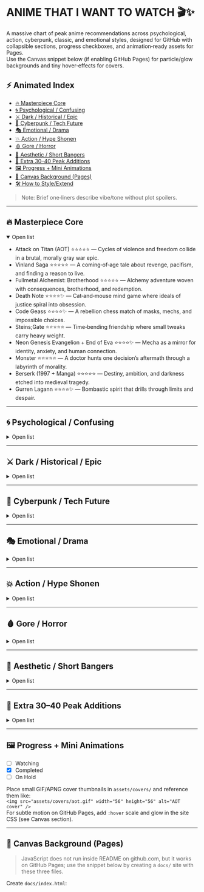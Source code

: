 # ANIME THAT I WANT TO WATCH 🎬✨

<!-- Badges (fill with shields.io when ready) -->
<!--
[![Genres Mixed](https://img.shields.io/badge/Genres-Mixed-ff69b4?style=for-the-badge&logo=mdbook)]()
[![Status](https://img.shields.io/badge/Status-Active-22c55e?style=for-the-badge)]()
[![Style](https://img.shields.io/badge/Style-Animated%20Index-06b6d4?style=for-the-badge)]()
[![Pages](https://img.shields.io/badge/GitHub%20Pages-Canvas%20FX-8b5cf6?style=for-the-badge&logo=githubpages)]()
-->

A massive chart of peak anime recommendations across psychological, action, cyberpunk, classic, and emotional styles, designed for GitHub with collapsible sections, progress checkboxes, and animation‑ready assets for Pages.  
Use the Canvas snippet below (if enabling GitHub Pages) for particle/glow backgrounds and tiny hover‑effects for covers.

## ⚡ Animated Index
- [🔥 Masterpiece Core](#-masterpiece-core)
- [🌀 Psychological / Confusing](#-psychological--confusing)
- [⚔️ Dark / Historical / Epic](#️-dark--historical--epic)
- [🌌 Cyberpunk / Tech Future](#-cyberpunk--tech-future)
- [🎭 Emotional / Drama](#-emotional--drama)
- [💥 Action / Hype Shonen](#-action--hype-shonen)
- [🩸 Gore / Horror](#-gore--horror)
- [🎨 Aesthetic / Short Bangers](#-aesthetic--short-bangers)
- [🎉 Extra 30–40 Peak Additions](#-extra-3040-peak-additions)
- [🖼️ Progress + Mini Animations](#️-progress--mini-animations)
- [🧩 Canvas Background (Pages)](#-canvas-background-pages)
- [🛠️ How to Style/Extend](#️-how-to-styleextend)

> Note: Brief one‑liners describe vibe/tone without plot spoilers.

---

## 🔥 Masterpiece Core
<details open><summary>Open list</summary>

- Attack on Titan (AOT) ⭐⭐⭐⭐⭐ — Cycles of violence and freedom collide in a brutal, morally gray war epic.  
- Vinland Saga ⭐⭐⭐⭐⭐ — A coming‑of‑age tale about revenge, pacifism, and finding a reason to live.  
- Fullmetal Alchemist: Brotherhood ⭐⭐⭐⭐⭐ — Alchemy adventure woven with consequences, brotherhood, and redemption.  
- Death Note ⭐⭐⭐⭐✨ — Cat‑and‑mouse mind game where ideals of justice spiral into obsession.  
- Code Geass ⭐⭐⭐⭐✨ — A rebellion chess match of masks, mechs, and impossible choices.  
- Steins;Gate ⭐⭐⭐⭐⭐ — Time‑bending friendship where small tweaks carry heavy weight.  
- Neon Genesis Evangelion + End of Eva ⭐⭐⭐⭐✨ — Mecha as a mirror for identity, anxiety, and human connection.  
- Monster ⭐⭐⭐⭐⭐ — A doctor hunts one decision’s aftermath through a labyrinth of morality.  
- Berserk (1997 + Manga) ⭐⭐⭐⭐⭐ — Destiny, ambition, and darkness etched into medieval tragedy.  
- Gurren Lagann ⭐⭐⭐⭐✨ — Bombastic spirit that drills through limits and despair.

</details>

---

## 🌀 Psychological / Confusing
<details><summary>Open list</summary>

- Serial Experiments Lain ⭐⭐⭐⭐⭐ — Identity dissolves between the wired and the self.  
- Texhnolyze ⭐⭐⭐⭐✨ — A crumbling city where survival erodes meaning.  
- Ergo Proxy ⭐⭐⭐⭐✨ — Amnesias, androids, and existential hunts in a toxic world.  
- Boogiepop Phantom ⭐⭐⭐⭐ — Urban myths weave overlapping, disorienting narratives.  
- Paranoia Agent ⭐⭐⭐⭐✨ — Social anxieties personified in a bat‑wielding rumor.  
- Haibane Renmei ⭐⭐⭐⭐ — Quiet purgatory of guilt and gentle acceptance.  
- Perfect Blue ⭐⭐⭐⭐⭐ — Stardom fractures reality and self‑ownership.  
- Paprika ⭐⭐⭐⭐⭐ — Dreams burst into daylight in kaleidoscopic chaos.  
- Tatami Galaxy ⭐⭐⭐⭐✨ — Infinite campus loops seeking the “right” timeline.  
- Welcome to the NHK ⭐⭐⭐⭐✨ — Reclusiveness, conspiracy, and awkward hope.

</details>

---

## ⚔️ Dark / Historical / Epic
<details><summary>Open list</summary>

- Vinland Saga ⭐⭐⭐⭐⭐ — Bloodied history tug‑of‑war between vengeance and peace.  
- Berserk ⭐⭐⭐⭐⭐ — Fate‑scarred struggle against cosmic malice.  
- Kingdom ⭐⭐⭐⭐✨ — Grand tactics, grit, and rising from nothing.  
- Legend of the Galactic Heroes ⭐⭐⭐⭐⭐ — Space opera of ideals vs. pragmatism across empires.  
- Dororo ⭐⭐⭐⭐ — Demons of the land and within.  
- 91 Days ⭐⭐⭐⭐✨ — Prohibition revenge carved in restraint.  
- Rurouni Kenshin: Trust & Betrayal ⭐⭐⭐⭐ — A swordsman’s past paid in quiet sorrow.  
- Akame ga Kill! ⭐⭐⭐ — Flashy revolution with grim coin tosses.  
- Shigurui ⭐⭐⭐⭐ — Ritualized cruelty and samurai rot.  
- Golden Kamuy ⭐⭐⭐⭐✨ — Treasure hunt with culture, cuisine, and chaos.

</details>

---

## 🌌 Cyberpunk / Tech Future
<details><summary>Open list</summary>

- Ghost in the Shell (movie + SAC) ⭐⭐⭐⭐⭐ — Identity, networks, and ghosts in machines.  
- Akira ⭐⭐⭐⭐⭐ — Neo‑Tokyo’s power breaking its vessel.  
- Cyberpunk: Edgerunners ⭐⭐⭐⭐⭐ — Found family sprinting against the city’s entropy.  
- Blame! ⭐⭐⭐⭐ — Endless megastructure, minimal words, maximum awe.  
- Ergo Proxy ⭐⭐⭐⭐✨ — (See above) decay with synthetic souls.  
- Texhnolyze ⭐⭐⭐⭐✨ — (See above) cybernetic nihilism.  
- Megazone 23 ⭐⭐⭐⭐ — Synth city illusions and reality leaks.  
- Serial Experiments Lain ⭐⭐⭐⭐⭐ — (See above) digital divinity.  
- Bubblegum Crisis ⭐⭐⭐ — Armored idols against corporate smog.  
- Psycho‑Pass ⭐⭐⭐⭐✨ — Metrics of morality in a surveillance state.

</details>

---

## 🎭 Emotional / Drama
<details><summary>Open list</summary>

- Clannad: After Story ⭐⭐⭐⭐⭐ — Family, hardship, and quiet miracles.  
- Your Lie in April ⭐⭐⭐⭐✨ — Music heals what words cannot.  
- Anohana ⭐⭐⭐⭐✨ — Childhood bonds answering a lingering voice.  
- A Silent Voice ⭐⭐⭐⭐⭐ — Guilt, forgiveness, and learning to listen.  
- 5 Centimeters per Second ⭐⭐⭐⭐ — Distance measured in seasons and silence.  
- Grave of the Fireflies ⭐⭐⭐⭐⭐ — Innocence scorched by war’s hunger.  
- Orange ⭐⭐⭐⭐ — Letters trying to rewrite regret.  
- Erased ⭐⭐⭐⭐✨ — Reliving the past to reach a hand.  
- March Comes in Like a Lion ⭐⭐⭐⭐✨ — Solitude thawed by warmth and routine.  
- Fruits Basket ⭐⭐⭐⭐ — Curses, kindness, and chosen homes.

</details>

---

## 💥 Action / Hype Shonen
<details><summary>Open list</summary>

- Hunter x Hunter ⭐⭐⭐⭐⭐ — Ingenious systems with heartfelt stakes.  
- Jujutsu Kaisen ⭐⭐⭐⭐✨ — Stylish exorcism sprint with sharp fights.  
- Demon Slayer ⭐⭐⭐⭐✨ — Blade forms, family threads, and painterly frames.  
- Naruto + Shippuden ⭐⭐⭐⭐ — Legacy, rivalry, and village bonds.  
- One Piece ⭐⭐⭐⭐⭐ — A sprawling voyage of dreams and found family.  
- Black Clover ⭐⭐⭐ — Loud effort fueled by grit.  
- Bleach: Thousand‑Year Blood War ⭐⭐⭐⭐✨ — Color‑blasted finales and lore payoffs.  
- Fire Force ⭐⭐⭐⭐ — Flamethrower choreography and mystery sparks.  
- Chainsaw Man ⭐⭐⭐⭐✨ — Chaotic survival with bleak humor.  
- My Hero Academia ⭐⭐⭐⭐ — Mentors, ideals, and the weight of capes.

</details>

---

## 🩸 Gore / Horror
<details><summary>Open list</summary>

- Tokyo Ghoul ⭐⭐⭐⭐ — Monstrous appetites and fragile humanity.  
- Elfen Lied ⭐⭐⭐⭐✨ — Trauma painted in crimson.  
- Another ⭐⭐⭐⭐ — Classroom curse with careful dread.  
- Higurashi: When They Cry ⭐⭐⭐⭐✨ — Sweet village, splintered truths.  
- Shiki ⭐⭐⭐⭐ — Predators born of neglect.  
- Corpse Party ⭐⭐⭐ — Schoolhouse nightmares off the map.  
- Paranoia Agent ⭐⭐⭐⭐✨ — (See above) societal fear dream.  
- Hell Girl ⭐⭐⭐⭐ — Vengeance delivered at a price.  
- Devilman Crybaby ⭐⭐⭐⭐✨ — Love faces an apocalyptic mirror.  
- Ajin ⭐⭐⭐⭐ — Immortality as experiment and exile.

</details>

---

## 🎨 Aesthetic / Short Bangers
<details><summary>Open list</summary>

- Erased ⭐⭐⭐⭐✨ — Tight loop with tender beats.  
- 91 Days ⭐⭐⭐⭐✨ — Noir brevity with clean cuts.  
- Cyberpunk: Edgerunners ⭐⭐⭐⭐⭐ — Ten‑episode heartbreak rocket.  
- No Game No Life ⭐⭐⭐⭐✨ — Candy‑colored game theory.  
- The Great Pretender ⭐⭐⭐⭐✨ — Con artistry with jazzy gloss.  
- Samurai Champloo ⭐⭐⭐⭐✨ — Edo hip‑hop drifting on style.  
- Cowboy Bebop ⭐⭐⭐⭐⭐ — Cool blues and bounty dust.  
- Ping Pong the Animation ⭐⭐⭐⭐✨ — Unstylish style about inner style.  
- Kaiba ⭐⭐⭐⭐✨ — Memory bodies in storybook surrealism.  
- Devilman Crybaby ⭐⭐⭐⭐✨ — (See above) audiovisual blaze.

</details>

---

## 🎉 Extra 30–40 Peak Additions
<details><summary>Open list</summary>

- Fate/Zero ⭐⭐⭐⭐✨  
- Fate/Stay Night: Heaven’s Feel ⭐⭐⭐⭐✨  
- Akame ga Kill ⭐⭐⭐  
- Zankyou no Terror ⭐⭐⭐⭐  
- Made in Abyss ⭐⭐⭐⭐✨  
- Land of the Lustrous ⭐⭐⭐⭐✨  
- Banana Fish ⭐⭐⭐⭐✨  
- Re:Zero ⭐⭐⭐⭐✨  
- Violet Evergarden ⭐⭐⭐⭐✨  
- D.Gray‑Man ⭐⭐⭐⭐  
- Soul Eater ⭐⭐⭐⭐  
- Durarara!! ⭐⭐⭐⭐✨  
- Baccano! ⭐⭐⭐⭐✨  
- KonoSuba ⭐⭐⭐⭐  
- Mushoku Tensei ⭐⭐⭐⭐✨  
- Angel Beats ⭐⭐⭐⭐  
- Toradora ⭐⭐⭐⭐✨  
- Gantz ⭐⭐⭐  
- Parasyte ⭐⭐⭐⭐✨  
- Eden of the East ⭐⭐⭐⭐  
- Black Lagoon ⭐⭐⭐⭐✨  
- Gungrave ⭐⭐⭐⭐✨  
- Samurai X OVAs ⭐⭐⭐⭐  
- FLCL ⭐⭐⭐⭐✨  
- Big O ⭐⭐⭐⭐  
- Casshern Sins ⭐⭐⭐⭐✨  
- Hellsing Ultimate ⭐⭐⭐⭐✨  
- Akudama Drive ⭐⭐⭐⭐✨  
- Dorohedoro ⭐⭐⭐⭐✨  
- Tower of God ⭐⭐⭐⭐  
- The World God Only Knows ⭐⭐⭐⭐  
- Kill la Kill ⭐⭐⭐⭐✨  
- Gantz: O (movie) ⭐⭐⭐  
- Planetes ⭐⭐⭐⭐✨  
- Outlaw Star ⭐⭐⭐⭐  
- RahXephon ⭐⭐⭐⭐✨  
- Eden of the East ⭐⭐⭐⭐  

</details>

---

## 🖼️ Progress + Mini Animations

- [ ] Watching  
- [x] Completed  
- [ ] On Hold

Place small GIF/APNG cover thumbnails in `assets/covers/` and reference them like:  
`<img src="assets/covers/aot.gif" width="56" height="56" alt="AOT cover" />`  
For subtle motion on GitHub Pages, add `:hover` scale and glow in the site CSS (see Canvas section).

---

## 🧩 Canvas Background (Pages)

> JavaScript does not run inside README on github.com, but it works on GitHub Pages; use the snippet below by creating a `docs/` site with these three files.

Create `docs/index.html`:

